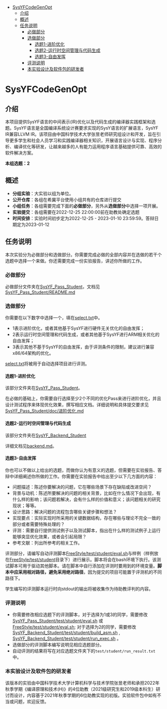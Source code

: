 - [SysYFCodeGenOpt](#sysyfcodegenopt)
  - [介绍](#介绍)
  - [概述](#概述)
  - [任务说明](#任务说明)
    - [必做部分](#必做部分)
    - [选做部分](#选做部分)
      - [选题1-进阶优化](#选题1-进阶优化)
      - [选题2-运行时空间管理与代码生成](#选题2-运行时空间管理与代码生成)
      - [选题3-自由发挥](#选题3-自由发挥)
    - [评测说明](#评测说明)
    - [本实验设计及软件包的研发者](#本实验设计及软件包的研发者)
# SysYFCodeGenOpt

## 介绍

本项目提供SysYF语言的中间表示(IR)优化以及代码生成的编译器实践框架和选题。SysYF语言是全国编译系统设计赛要求实现的SysY语言的扩展语言，SysYF IR兼容LLVM IR。该项目由中国科学技术大学张昱老师研究组设计和开发，旨在引导更多学生和社会人员学习和实践编译器相关知识，开展语言设计与实现、程序分析、编译优化等研发，让越来越多的人有能力运用程序语言基础提供可靠、高效的软件解决方案。

**本组选题：2**

## 概述

- **分组实验**：大实验以组为单位。
- **公开仓库**：各组在希冀平台使用小组共有的仓库进行提交
- **小组任务**：各组需要完成下面的**必做部分**，另外从**选做部分**中选择一项开展。
- **实验提交**：各组需要在2022-12-25 22:00:00前在助教处确定选题
- **时间安排**：实验时间初步定为2022-12-25 - 2023-01-10 23:59:59。答辩日期定为2023-01-12

## 任务说明

本次实验分为必做部分和选做部分。你需要完成必做的全部内容并在选做的若干个选题中选择一个来做。你还需要完成一份实验报告，讲述你所做的工作。

### 必做部分

必做部分文件夹在[SysYF_Pass_Student](SysYF_Pass_Student/)，文档见[SysYF_Pass_Student/README.md](./SysYF_Pass_Student/README.md)

### 选做部分

你需要在以下数字中选择一个，填在[select.txt](select.txt)中。
- 1表示进阶优化，或者其他基于SysYF进行硬件无关优化的自由发挥；
- 2表示运行时空间管理和代码生成，或者其他基于SysYF进行ARM相关优化的自由发挥；
- 3表示其他不基于SysYF的自由发挥，由于评测条件的限制，建议进行兼容x86/64架构的优化。

[select.txt](select.txt)将被用于自动选择项目进行评测。

#### 选题1-进阶优化

该部分文件夹在[SysYF_Pass_Student](SysYF_Pass_Student/)。

在必做的基础上，你需要自行选择至少2个不同的优化Pass来进行进阶优化，并且设计测试程序来体现优化效果，撰写相应文档。详细说明和具体提交要求见[SysYF_Pass_Student/doc/进阶优化.md](SysYF_Pass_Student/doc/进阶优化.md)

#### 选题2-运行时空间管理与代码生成

该部分文件夹在[SysYF_Backend_Student](SysYF_Backend_Student/)

详细文档见[backend.md](SysYF_Backend_Student/doc/backend.md)。

#### 选题3-自由发挥

你也可以不做以上给出的选题，而做你认为有意义的选题，但需要在实验报告、答辩中详细阐述你所做的工作。你需要在实验报告中给出至少以下几方面的内容：

- 问题描述：陈述你要解决的问题，它在哪些场景下存在缺陷或改进空间？
- 背景与动机：陈述所要解决的问题的相关背景，比如在什么情况下会出现，有什么样的影响；该问题若解决，会有什么样的价值和意义；该问题相关的研究现状；等等。
- 设计思路：解决问题的流程包含哪些关键步骤和想法？
- 实现要点：实际实现时所采用的关键数据结构，存在哪些与理论不完全一致的部分或者需要特殊处理的？
- 评测：需要自行提供测试例子以及测试脚本，指出在什么样的测试例子上运行能够突显优化效果，或者会引起局限？
- 参考文献：列出所参考的相关工作。

评测部分，请编写自动评测脚本[FreeStyle/test/student/eval.sh](FreeStyle/test/student/eval.sh)与样例（样例放在[FreeStyle/test/student](FreeStyle/test/student/)目录下）进行展示。脚本将会在bash环境下执行。该测试脚本可用于驱动其他脚本。请在脚本中自行添加在评测时要用到的环境变量。**脚本中应采用相对路径，避免采用绝对路径**，因为提交的项目可能置于评测机的不同路径下。

学生编写的评测脚本运行时向stdout的输出将被收集作为待助教评判的内容。

### 评测说明

- 你需要修改相应选题下的评测脚本，对于选择为1或3的同学，需要修改[SysYF_Pass_Student/test/student/eval.sh](SysYF_Pass_Student/test/student/eval.sh) 或 [FreeStyle/test/student/eval.sh](FreeStyle/test/student/eval.sh); 对于选择为2的同学，需要修改[SysYF_Backend_Student/test/student/build_asm.sh](SysYF_Backend_Student/test/student/build_asm.sh) , [SysYF_Backend_Student/test/student/run_exec.sh](SysYF_Backend_Student/test/student/run_exec.sh) 。
- 选做部分的评测脚本编写说明见相应选题部分。
- 自动评测的结果将写在对应选题文件夹下的`test/student/run_result.txt`中。

### 本实验设计及软件包的研发者

该版本的实验由中国科学技术大学计算机科学与技术学院张昱老师和承担2022年秋季学期《编译原理和技术(H)》的4位助教（2021级研究生和2019级本科生）研讨而设计，内容基于2021年秋季学期的6位助教实现的初版。实验软件包中如有不当或问题，欢迎反馈。
